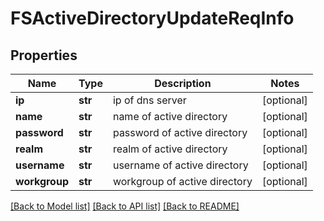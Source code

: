 # FSActiveDirectoryUpdateReqInfo

## Properties
Name | Type | Description | Notes
------------ | ------------- | ------------- | -------------
**ip** | **str** | ip of dns server | [optional] 
**name** | **str** | name of active directory | [optional] 
**password** | **str** | password of active directory | [optional] 
**realm** | **str** | realm of active directory | [optional] 
**username** | **str** | username of active directory | [optional] 
**workgroup** | **str** | workgroup of active directory | [optional] 

[[Back to Model list]](../README.md#documentation-for-models) [[Back to API list]](../README.md#documentation-for-api-endpoints) [[Back to README]](../README.md)


